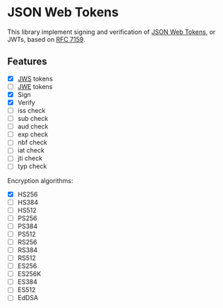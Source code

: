 # JSON Web Tokens

This library implement signing and verification of [JSON Web Tokens][], or JWTs,
based on [RFC 7159][].

[json web tokens]: https://jwt.io/
[rfc 7159]: https://datatracker.ietf.org/doc/html/rfc7519

## Features

-   [x] [JWS][] tokens
-   [ ] [JWE][] tokens
-   [x] Sign
-   [x] Verify
-   [ ] iss check
-   [ ] sub check
-   [ ] aud check
-   [ ] exp check
-   [ ] nbf check
-   [ ] iat check
-   [ ] jti check
-   [ ] typ check

[JWS]: https://datatracker.ietf.org/doc/html/rfc7515
[JWE]: https://datatracker.ietf.org/doc/html/rfc7516

Encryption algorithms:

-   [x] HS256
-   [ ] HS384
-   [ ] HS512
-   [ ] PS256
-   [ ] PS384
-   [ ] PS512
-   [ ] RS256
-   [ ] RS384
-   [ ] RS512
-   [ ] ES256
-   [ ] ES256K
-   [ ] ES384
-   [ ] ES512
-   [ ] EdDSA
